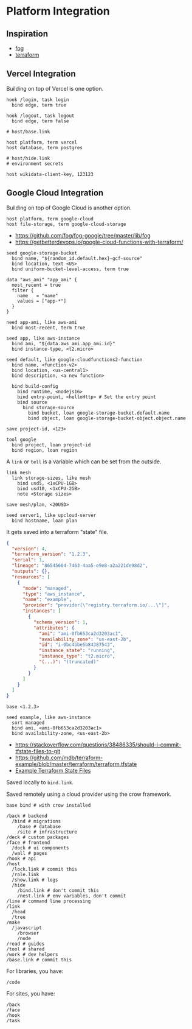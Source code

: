 # Platform Integration

## Inspiration

- [fog](https://github.com/fog/fog)
- [terraform](https://github.com/hashicorp/terraform)

## Vercel Integration

Building on top of Vercel is one option.

```
hook /login, task login
  bind edge, term true

hook /logout, task logout
  bind edge, term false
```

```
# host/base.link

host platform, term vercel
host database, term postgres
```

```
# host/hide.link
# environment secrets

host wikidata-client-key, 123123
```

## Google Cloud Integration

Building on top of Google Cloud is another option.

```
host platform, term google-cloud
host file-storage, term google-cloud-storage
```

- https://github.com/fog/fog-google/tree/master/lib/fog
- https://getbetterdevops.io/google-cloud-functions-with-terraform/

```
seed google-storage-bucket
  bind name, "${random_id.default.hex}-gcf-source"
  bind location, text <US>
  bind uniform-bucket-level-access, term true

data "aws_ami" "app_ami" {
  most_recent = true
  filter {
    name   = "name"
    values = ["app-*"]
  }
}

need app-ami, like aws-ami
  bind most-recent, term true

seed app, like aws-instance
  bind ami, "${data.aws_ami.app_ami.id}"
  bind instance-type, <t2.micro>

seed default, like google-cloudfunctions2-function
  bind name, <function-v2>
  bind location, <us-central1>
  bind description, <a new function>

  bind build-config
    bind runtime, <nodejs16>
    bind entry-point, <helloHttp> # Set the entry point
    bind source
      bind storage-source
        bind bucket, loan google-storage-bucket.default.name
        bind object, loan google-storage-bucket-object.object.name

save project-id, <123>

tool google
  bind project, loan project-id
  bind region, loan region
```

A `link` or `tell` is a variable which can be set from the outside.

```
link mesh
  link storage-sizes, like mesh
    bind usd5, <1xCPU-1GB>
    bind usd10, <1xCPU-2GB>
    note <Storage sizes>

save mesh/plan, <20USD>
```

```
seed server1, like upcloud-server
  bind hostname, loan plan
```

It gets saved into a terraform "state" file.

```json
{
  "version": 4,
  "terraform_version": "1.2.3",
  "serial": 1,
  "lineage": "86545604-7463-4aa5-e9e8-a2a221de98d2",
  "outputs": {},
  "resources": [
    {
      "mode": "managed",
      "type": "aws_instance",
      "name": "example",
      "provider": "provider[\"registry.terraform.io/...\"]",
      "instances": [
        {
          "schema_version": 1,
          "attributes": {
            "ami": "ami-0fb653ca2d3203ac1",
            "availability_zone": "us-east-2b",
            "id": "i-0bc4bbe5b84387543",
            "instance_state": "running",
            "instance_type": "t2.micro",
            "(...)": "(truncated)"
          }
        }
      ]
    }
  ]
}
```

```
base <1.2.3>

seed example, like aws-instance
  sort managed
  bind ami, <ami-0fb653ca2d3203ac1>
  bind availability-zone, <us-east-2b>
```

- https://stackoverflow.com/questions/38486335/should-i-commit-tfstate-files-to-git
- https://github.com/mdb/terraform-example/blob/master/terraform/terraform.tfstate
- [Example Terraform State Files](https://gist.github.com/lancejpollard/1fbf133fdfd2bfcf96a29705ffd2e385)

Saved locally to `bind.link`.

Saved remotely using a cloud provider using the crow framework.

```
base bind # with crow installed
```

```
/back # backend
  /bind # migrations
    /base # database
    /site # infrastructure
/deck # custom packages
/face # frontend
  /dock # ui components
  /wall # pages
/hook # api
/host
  /lock.link # commit this
  /role.link
  /show.link # logs
  /hide
    /bind.link # don't commit this
    /nest.link # env variables, don't commit
/line # command line processing
/link
  /head
  /tree
/make
  /javascript
    /browser
    /node
/read # guides
/tool # shared
/work # dev helpers
/base.link # commit this
```

For libraries, you have:

```
/code
```

For sites, you have:

```
/back
/face
/hook
/task
```
